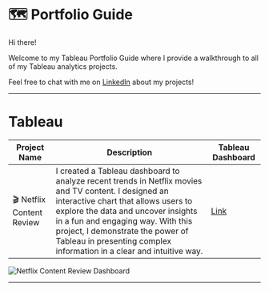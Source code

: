 # 🗺 Portfolio Guide

Hi there! 

Welcome to my Tableau Portfolio Guide where I provide a walkthrough to all of my Tableau analytics projects.

Feel free to chat with me on [LinkedIn](https://www.linkedin.com/in/ido-degani/) about my projects!


***

# Tableau

| Project Name | Description | Tableau Dashboard |
|---|---|---|
| 🎬 Netflix Content Review | I created a Tableau dashboard to analyze recent trends in Netflix movies and TV content. I designed an interactive chart that allows users to explore the data and uncover insights in a fun and engaging way. With this project, I demonstrate the power of Tableau in presenting complex information in a clear and intuitive way. | [Link](https://public.tableau.com/app/profile/ido.degani/viz/NetflixContentReview/Netflix) |

![Netflix Content Review Dashboard](https://public.tableau.com/static/images/Ne/NetflixContentReview/Netflix/4_3.png)

***
